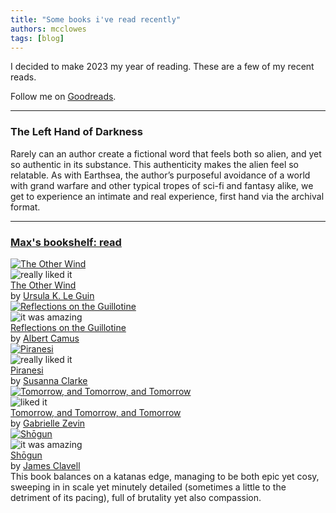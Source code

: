 ```yaml
---
title: "Some books i've read recently"
authors: mcclowes
tags: [blog]
---
```


I decided to make 2023 my year of reading. These are a few of my recent reads.

Follow me on [Goodreads](https://www.goodreads.com/user/show/77525785-max-clayton-clowes).

<!--truncate-->

---

### The Left Hand of Darkness

Rarely can an author create a fictional word that feels both so alien, and yet so authentic in its substance. 
This authenticity makes the alien feel so relatable. 
As with Earthsea, the author’s purposeful avoidance of a world with grand warfare and other typical tropes of sci-fi and fantasy alike, we get to experience an intimate and real experience, first hand via the archival format.

---

<div id="gr_custom_widget_1709918497">
    <div class="gr_custom_container_1709918497">
      <h3 class="gr_custom_header_1709918497">
        <a style={{textDecoration: "none"}} rel="nofollow" href="https://www.goodreads.com/review/list/77525785-max-clayton-clowes?shelf=read&amp;utm_medium=api&amp;utm_source=custom_widget">Max&#39;s bookshelf: read</a>
      </h3>
      <div class="gr_custom_each_container_1709918497">
          <div class="gr_custom_book_container_1709918497">
            <a title="The Other Wind (Earthsea Cycle, #6)" rel="nofollow" href="https://www.goodreads.com/review/show/5645407446?utm_medium=api&amp;utm_source=custom_widget"><img alt="The Other Wind" border="0" src="https://i.gr-assets.com/images/S/compressed.photo.goodreads.com/books/1309285821l/13658._SY75_.jpg" /></a>
          </div>
          <div class="gr_custom_rating_1709918497">
            <span class=" staticStars notranslate" title="really liked it"><img alt="really liked it" src="https://s.gr-assets.com/images/layout/gr_red_star_active.png" /><img alt="" src="https://s.gr-assets.com/images/layout/gr_red_star_active.png" /><img alt="" src="https://s.gr-assets.com/images/layout/gr_red_star_active.png" /><img alt="" src="https://s.gr-assets.com/images/layout/gr_red_star_active.png" /><img alt="" src="https://s.gr-assets.com/images/layout/gr_red_star_inactive.png" /></span>
          </div>
          <div class="gr_custom_title_1709918497">
            <a rel="nofollow" href="https://www.goodreads.com/review/show/5645407446?utm_medium=api&amp;utm_source=custom_widget">The Other Wind</a>
          </div>
          <div class="gr_custom_author_1709918497">
            by <a rel="nofollow" href="https://www.goodreads.com/author/show/874602.Ursula_K_Le_Guin">Ursula K. Le Guin</a>
          </div>
      </div>
      <div class="gr_custom_each_container_1709918497">
          <div class="gr_custom_book_container_1709918497">
            <a title="Reflections on the Guillotine" rel="nofollow" href="https://www.goodreads.com/review/show/6222193384?utm_medium=api&amp;utm_source=custom_widget"><img alt="Reflections on the Guillotine" border="0" src="https://i.gr-assets.com/images/S/compressed.photo.goodreads.com/books/1480549012l/2653858._SY75_.jpg" /></a>
          </div>
          <div class="gr_custom_rating_1709918497">
            <span class=" staticStars notranslate" title="it was amazing"><img alt="it was amazing" src="https://s.gr-assets.com/images/layout/gr_red_star_active.png" /><img alt="" src="https://s.gr-assets.com/images/layout/gr_red_star_active.png" /><img alt="" src="https://s.gr-assets.com/images/layout/gr_red_star_active.png" /><img alt="" src="https://s.gr-assets.com/images/layout/gr_red_star_active.png" /><img alt="" src="https://s.gr-assets.com/images/layout/gr_red_star_active.png" /></span>
          </div>
          <div class="gr_custom_title_1709918497">
            <a rel="nofollow" href="https://www.goodreads.com/review/show/6222193384?utm_medium=api&amp;utm_source=custom_widget">Reflections on the Guillotine</a>
          </div>
          <div class="gr_custom_author_1709918497">
            by <a rel="nofollow" href="https://www.goodreads.com/author/show/957894.Albert_Camus">Albert Camus</a>
          </div>
      </div>
      <div class="gr_custom_each_container_1709918497">
          <div class="gr_custom_book_container_1709918497">
            <a title="Piranesi" rel="nofollow" href="https://www.goodreads.com/review/show/5983896683?utm_medium=api&amp;utm_source=custom_widget"><img alt="Piranesi" border="0" src="https://i.gr-assets.com/images/S/compressed.photo.goodreads.com/books/1609095173l/50202953._SY75_.jpg" /></a>
          </div>
          <div class="gr_custom_rating_1709918497">
            <span class=" staticStars notranslate" title="really liked it"><img alt="really liked it" src="https://s.gr-assets.com/images/layout/gr_red_star_active.png" /><img alt="" src="https://s.gr-assets.com/images/layout/gr_red_star_active.png" /><img alt="" src="https://s.gr-assets.com/images/layout/gr_red_star_active.png" /><img alt="" src="https://s.gr-assets.com/images/layout/gr_red_star_active.png" /><img alt="" src="https://s.gr-assets.com/images/layout/gr_red_star_inactive.png" /></span>
          </div>
          <div class="gr_custom_title_1709918497">
            <a rel="nofollow" href="https://www.goodreads.com/review/show/5983896683?utm_medium=api&amp;utm_source=custom_widget">Piranesi</a>
          </div>
          <div class="gr_custom_author_1709918497">
            by <a rel="nofollow" href="https://www.goodreads.com/author/show/8842.Susanna_Clarke">Susanna Clarke</a>
          </div>
      </div>
      <div class="gr_custom_each_container_1709918497">
          <div class="gr_custom_book_container_1709918497">
            <a title="Tomorrow, and Tomorrow, and Tomorrow" rel="nofollow" href="https://www.goodreads.com/review/show/5652478243?utm_medium=api&amp;utm_source=custom_widget"><img alt="Tomorrow, and Tomorrow, and Tomorrow" border="0" src="https://i.gr-assets.com/images/S/compressed.photo.goodreads.com/books/1636978687l/58784475._SY75_.jpg" /></a>
          </div>
          <div class="gr_custom_rating_1709918497">
            <span class=" staticStars notranslate" title="liked it"><img alt="liked it" src="https://s.gr-assets.com/images/layout/gr_red_star_active.png" /><img alt="" src="https://s.gr-assets.com/images/layout/gr_red_star_active.png" /><img alt="" src="https://s.gr-assets.com/images/layout/gr_red_star_active.png" /><img alt="" src="https://s.gr-assets.com/images/layout/gr_red_star_inactive.png" /><img alt="" src="https://s.gr-assets.com/images/layout/gr_red_star_inactive.png" /></span>
          </div>
          <div class="gr_custom_title_1709918497">
            <a rel="nofollow" href="https://www.goodreads.com/review/show/5652478243?utm_medium=api&amp;utm_source=custom_widget">Tomorrow, and Tomorrow, and Tomorrow</a>
          </div>
          <div class="gr_custom_author_1709918497">
            by <a rel="nofollow" href="https://www.goodreads.com/author/show/40593.Gabrielle_Zevin">Gabrielle Zevin</a>
          </div>
      </div>
      <div class="gr_custom_each_container_1709918497">
          <div class="gr_custom_book_container_1709918497">
            <a title="Shōgun (Asian Saga, #1)" rel="nofollow" href="https://www.goodreads.com/review/show/5450732402?utm_medium=api&amp;utm_source=custom_widget"><img alt="Shōgun" border="0" src="https://i.gr-assets.com/images/S/compressed.photo.goodreads.com/books/1704385704l/52382796._SY75_.jpg" /></a>
          </div>
          <div class="gr_custom_rating_1709918497">
            <span class=" staticStars notranslate" title="it was amazing"><img alt="it was amazing" src="https://s.gr-assets.com/images/layout/gr_red_star_active.png" /><img alt="" src="https://s.gr-assets.com/images/layout/gr_red_star_active.png" /><img alt="" src="https://s.gr-assets.com/images/layout/gr_red_star_active.png" /><img alt="" src="https://s.gr-assets.com/images/layout/gr_red_star_active.png" /><img alt="" src="https://s.gr-assets.com/images/layout/gr_red_star_active.png" /></span>
          </div>
          <div class="gr_custom_title_1709918497">
            <a rel="nofollow" href="https://www.goodreads.com/review/show/5450732402?utm_medium=api&amp;utm_source=custom_widget">Shōgun</a>
          </div>
          <div class="gr_custom_author_1709918497">
            by <a rel="nofollow" href="https://www.goodreads.com/author/show/6417.James_Clavell">James Clavell</a>
          </div>
          <div class="gr_custom_review_1709918497">
            This book balances on a katanas edge, managing to be both epic yet cosy, sweeping in in scale yet minutely detailed (sometimes a little to the detriment of its pacing), full of brutality yet also compassion.
          </div>
      </div>
      <br style={{clear: "both"}}/>
    </div>
</div>
